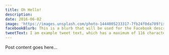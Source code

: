 ```yaml
---
title: Oh Hello!
description: 
date: 2016-06-02
image: 'https://images.unsplash.com/photo-1444005233317-7fb24f0da789?ixlib=rb-0.3.5&q=20&fm=jpg&crop=entropy&s=7e9b007537c4b062935511678458ef21&w=1024'
facebookBlurb: This is a blurb that will be used for the Facebook description
tweetText: I am example tweet text, which has a maximum of 116 characters
---
```


Post content goes here...
